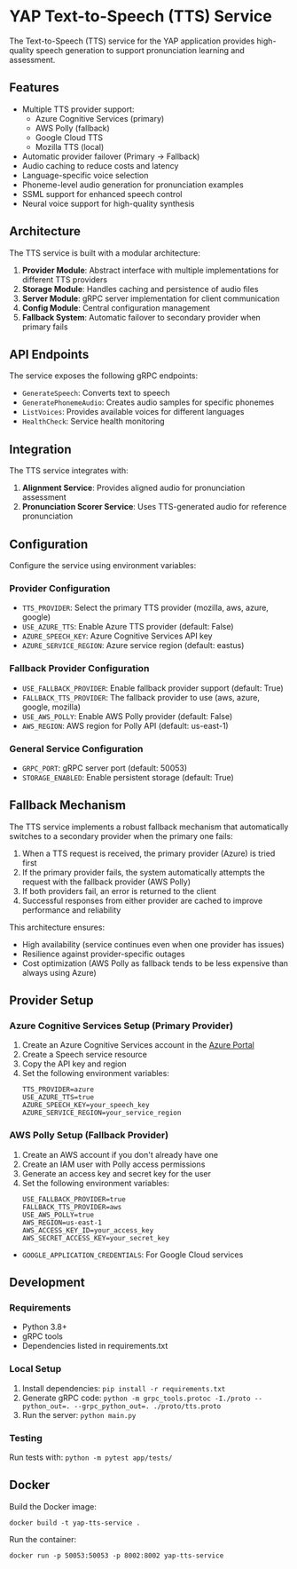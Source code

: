 # YAP Text-to-Speech (TTS) Service

The Text-to-Speech (TTS) service for the YAP application provides high-quality speech generation to support pronunciation learning and assessment.

## Features

- Multiple TTS provider support:
  - Azure Cognitive Services (primary)
  - AWS Polly (fallback)
  - Google Cloud TTS
  - Mozilla TTS (local)
- Automatic provider failover (Primary → Fallback)
- Audio caching to reduce costs and latency
- Language-specific voice selection
- Phoneme-level audio generation for pronunciation examples
- SSML support for enhanced speech control
- Neural voice support for high-quality synthesis

## Architecture

The TTS service is built with a modular architecture:

1. **Provider Module**: Abstract interface with multiple implementations for different TTS providers
2. **Storage Module**: Handles caching and persistence of audio files
3. **Server Module**: gRPC server implementation for client communication
4. **Config Module**: Central configuration management
5. **Fallback System**: Automatic failover to secondary provider when primary fails

## API Endpoints

The service exposes the following gRPC endpoints:

- `GenerateSpeech`: Converts text to speech
- `GeneratePhonemeAudio`: Creates audio samples for specific phonemes
- `ListVoices`: Provides available voices for different languages
- `HealthCheck`: Service health monitoring

## Integration

The TTS service integrates with:

1. **Alignment Service**: Provides aligned audio for pronunciation assessment
2. **Pronunciation Scorer Service**: Uses TTS-generated audio for reference pronunciation

## Configuration

Configure the service using environment variables:

### Provider Configuration
- `TTS_PROVIDER`: Select the primary TTS provider (mozilla, aws, azure, google)
- `USE_AZURE_TTS`: Enable Azure TTS provider (default: False)
- `AZURE_SPEECH_KEY`: Azure Cognitive Services API key
- `AZURE_SERVICE_REGION`: Azure service region (default: eastus)

### Fallback Provider Configuration
- `USE_FALLBACK_PROVIDER`: Enable fallback provider support (default: True)
- `FALLBACK_TTS_PROVIDER`: The fallback provider to use (aws, azure, google, mozilla)
- `USE_AWS_POLLY`: Enable AWS Polly provider (default: False)
- `AWS_REGION`: AWS region for Polly API (default: us-east-1)

### General Service Configuration
- `GRPC_PORT`: gRPC server port (default: 50053)
- `STORAGE_ENABLED`: Enable persistent storage (default: True)

## Fallback Mechanism

The TTS service implements a robust fallback mechanism that automatically switches to a secondary provider when the primary one fails:

1. When a TTS request is received, the primary provider (Azure) is tried first
2. If the primary provider fails, the system automatically attempts the request with the fallback provider (AWS Polly)
3. If both providers fail, an error is returned to the client
4. Successful responses from either provider are cached to improve performance and reliability

This architecture ensures:
- High availability (service continues even when one provider has issues)
- Resilience against provider-specific outages
- Cost optimization (AWS Polly as fallback tends to be less expensive than always using Azure)

## Provider Setup

### Azure Cognitive Services Setup (Primary Provider)

1. Create an Azure Cognitive Services account in the [Azure Portal](https://portal.azure.com/)
2. Create a Speech service resource
3. Copy the API key and region
4. Set the following environment variables:
   ```
   TTS_PROVIDER=azure
   USE_AZURE_TTS=true
   AZURE_SPEECH_KEY=your_speech_key
   AZURE_SERVICE_REGION=your_service_region
   ```

### AWS Polly Setup (Fallback Provider)

1. Create an AWS account if you don't already have one
2. Create an IAM user with Polly access permissions
3. Generate an access key and secret key for the user
4. Set the following environment variables:
   ```
   USE_FALLBACK_PROVIDER=true
   FALLBACK_TTS_PROVIDER=aws
   USE_AWS_POLLY=true
   AWS_REGION=us-east-1
   AWS_ACCESS_KEY_ID=your_access_key
   AWS_SECRET_ACCESS_KEY=your_secret_key
   ```
- `GOOGLE_APPLICATION_CREDENTIALS`: For Google Cloud services

## Development

### Requirements

- Python 3.8+
- gRPC tools
- Dependencies listed in requirements.txt

### Local Setup

1. Install dependencies: `pip install -r requirements.txt`
2. Generate gRPC code: `python -m grpc_tools.protoc -I./proto --python_out=. --grpc_python_out=. ./proto/tts.proto`
3. Run the server: `python main.py`

### Testing

Run tests with: `python -m pytest app/tests/`

## Docker

Build the Docker image:
```
docker build -t yap-tts-service .
```

Run the container:
```
docker run -p 50053:50053 -p 8002:8002 yap-tts-service
```

